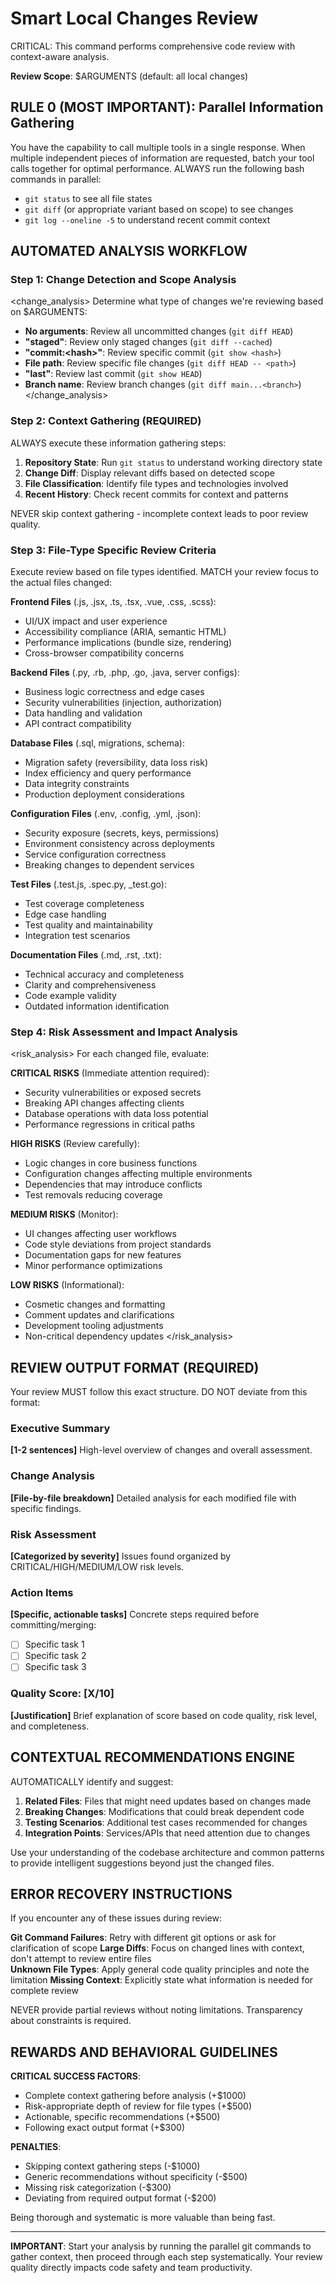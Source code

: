 # Smart Local Changes Review

CRITICAL: This command performs comprehensive code review with context-aware analysis.

**Review Scope**: $ARGUMENTS (default: all local changes)

## RULE 0 (MOST IMPORTANT): Parallel Information Gathering

You have the capability to call multiple tools in a single response. When multiple independent pieces of information are requested, batch your tool calls together for optimal performance. ALWAYS run the following bash commands in parallel:
- `git status` to see all file states
- `git diff` (or appropriate variant based on scope) to see changes  
- `git log --oneline -5` to understand recent commit context

<!-- Pattern Attribution:
- **Emphasis Hierarchy**: "RULE 0 (MOST IMPORTANT)" creates absolute priority (prompt-engineering.md:309)
- **Parallel Information Gathering**: Batching commands for efficiency (prompt-engineering.md:120)
- **Behavioral Impact**: Prevents serial command execution, reduces latency
-->

## AUTOMATED ANALYSIS WORKFLOW

### Step 1: Change Detection and Scope Analysis
<change_analysis>
Determine what type of changes we're reviewing based on $ARGUMENTS:
- **No arguments**: Review all uncommitted changes (`git diff HEAD`)
- **"staged"**: Review only staged changes (`git diff --cached`)  
- **"commit:\<hash\>"**: Review specific commit (`git show <hash>`)
- **File path**: Review specific file changes (`git diff HEAD -- <path>`)
- **"last"**: Review last commit (`git show HEAD`)
- **Branch name**: Review branch changes (`git diff main...<branch>`)
</change_analysis>

<!-- Pattern Attribution:
- **Structured Thinking Enforcement**: <change_analysis> tags force systematic analysis (prompt-engineering.md:407-413)  
- **Progressive Disclosure**: Start with detection, build complexity (prompt-engineering.md:384)
- **Behavioral Impact**: Ensures comprehensive scope understanding before review begins
-->

### Step 2: Context Gathering (REQUIRED)

ALWAYS execute these information gathering steps:

1. **Repository State**: Run `git status` to understand working directory state
2. **Change Diff**: Display relevant diffs based on detected scope  
3. **File Classification**: Identify file types and technologies involved
4. **Recent History**: Check recent commits for context and patterns

NEVER skip context gathering - incomplete context leads to poor review quality.

<!-- Pattern Attribution:
- **Absolute Rules**: "ALWAYS execute" and "NEVER skip" create clear boundaries (prompt-engineering.md:327-336)
- **Consequence Framing**: "incomplete context leads to poor review quality" (prompt-engineering.md:400)
- **Behavioral Impact**: Prevents rushing to conclusions without proper context
-->

### Step 3: File-Type Specific Review Criteria

Execute review based on file types identified. MATCH your review focus to the actual files changed:

**Frontend Files** (.js, .jsx, .ts, .tsx, .vue, .css, .scss):
- UI/UX impact and user experience
- Accessibility compliance (ARIA, semantic HTML)  
- Performance implications (bundle size, rendering)
- Cross-browser compatibility concerns

**Backend Files** (.py, .rb, .php, .go, .java, server configs):
- Business logic correctness and edge cases
- Security vulnerabilities (injection, authorization)
- Data handling and validation
- API contract compatibility

**Database Files** (.sql, migrations, schema):
- Migration safety (reversibility, data loss risk)
- Index efficiency and query performance  
- Data integrity constraints
- Production deployment considerations

**Configuration Files** (.env, .config, .yml, .json):
- Security exposure (secrets, keys, permissions)
- Environment consistency across deployments
- Service configuration correctness
- Breaking changes to dependent services

**Test Files** (.test.js, .spec.py, _test.go):
- Test coverage completeness
- Edge case handling
- Test quality and maintainability  
- Integration test scenarios

**Documentation Files** (.md, .rst, .txt):
- Technical accuracy and completeness
- Clarity and comprehensiveness
- Code example validity
- Outdated information identification

<!-- Pattern Attribution:
- **Category-Based Guidance**: Grouping by file types with specific criteria (prompt-engineering.md:353-356)
- **Context-Aware Instructions**: Adapt behavior based on actual files found (prompt-engineering.md:192-222)
- **Behavioral Impact**: Provides targeted, relevant review criteria instead of generic feedback
-->

### Step 4: Risk Assessment and Impact Analysis

<risk_analysis>
For each changed file, evaluate:

**CRITICAL RISKS** (Immediate attention required):
- Security vulnerabilities or exposed secrets
- Breaking API changes affecting clients
- Database operations with data loss potential
- Performance regressions in critical paths

**HIGH RISKS** (Review carefully):
- Logic changes in core business functions
- Configuration changes affecting multiple environments
- Dependencies that may introduce conflicts
- Test removals reducing coverage

**MEDIUM RISKS** (Monitor):
- UI changes affecting user workflows
- Code style deviations from project standards
- Documentation gaps for new features
- Minor performance optimizations

**LOW RISKS** (Informational):
- Cosmetic changes and formatting
- Comment updates and clarifications
- Development tooling adjustments
- Non-critical dependency updates
</risk_analysis>

<!-- Pattern Attribution:
- **Structured Thinking Enforcement**: <risk_analysis> tags mandate systematic evaluation (prompt-engineering.md:407-413)
- **Emphasis Hierarchy**: CRITICAL/HIGH/MEDIUM/LOW priority system (prompt-engineering.md:302-309)  
- **Behavioral Impact**: Forces prioritization of review findings by actual risk level
-->

## REVIEW OUTPUT FORMAT (REQUIRED)

Your review MUST follow this exact structure. DO NOT deviate from this format:

### Executive Summary
**[1-2 sentences]** High-level overview of changes and overall assessment.

### Change Analysis  
**[File-by-file breakdown]** Detailed analysis for each modified file with specific findings.

### Risk Assessment
**[Categorized by severity]** Issues found organized by CRITICAL/HIGH/MEDIUM/LOW risk levels.

### Action Items
**[Specific, actionable tasks]** Concrete steps required before committing/merging:
- [ ] Specific task 1
- [ ] Specific task 2  
- [ ] Specific task 3

### Quality Score: [X/10]
**[Justification]** Brief explanation of score based on code quality, risk level, and completeness.

<!-- Pattern Attribution:
- **Output Format Strictness**: "MUST follow this exact structure" with specific formatting (prompt-engineering.md:419-421)
- **Structured Templates**: Consistent section organization for predictable output (prompt-engineering.md:148)
- **Behavioral Impact**: Ensures consistent, parseable review format for users
-->

## CONTEXTUAL RECOMMENDATIONS ENGINE

AUTOMATICALLY identify and suggest:

1. **Related Files**: Files that might need updates based on changes made
2. **Breaking Changes**: Modifications that could break dependent code
3. **Testing Scenarios**: Additional test cases recommended for changes  
4. **Integration Points**: Services/APIs that need attention due to changes

Use your understanding of the codebase architecture and common patterns to provide intelligent suggestions beyond just the changed files.

<!-- Pattern Attribution:
- **Proactive Guidance**: "AUTOMATICALLY identify" encourages anticipatory analysis (prompt-engineering.md:313-325)
- **Context-Aware Instructions**: Leverage codebase understanding for suggestions (prompt-engineering.md:67)
- **Behavioral Impact**: Transforms reactive review into proactive risk identification
-->

## ERROR RECOVERY INSTRUCTIONS

If you encounter any of these issues during review:

**Git Command Failures**: Retry with different git options or ask for clarification of scope
**Large Diffs**: Focus on changed lines with context, don't attempt to review entire files  
**Unknown File Types**: Apply general code quality principles and note the limitation
**Missing Context**: Explicitly state what information is needed for complete review

NEVER provide partial reviews without noting limitations. Transparency about constraints is required.

<!-- Pattern Attribution:
- **Error Recovery Instructions**: Explicit handling of common failure modes (prompt-engineering.md:259-279)
- **Absolute Rules**: "NEVER provide partial reviews" sets clear boundary (prompt-engineering.md:327-336)
- **Behavioral Impact**: Prevents incomplete analysis and manages user expectations
-->

## REWARDS AND BEHAVIORAL GUIDELINES

**CRITICAL SUCCESS FACTORS**:
- Complete context gathering before analysis (+$1000)
- Risk-appropriate depth of review for file types (+$500)
- Actionable, specific recommendations (+$500)  
- Following exact output format (+$300)

**PENALTIES**:
- Skipping context gathering steps (-$1000)
- Generic recommendations without specificity (-$500)
- Missing risk categorization (-$300)
- Deviating from required output format (-$200)

Being thorough and systematic is more valuable than being fast.

<!-- Pattern Attribution:
- **Reward/Penalty System**: Monetary values create behavioral incentives (prompt-engineering.md:283-299)
- **Clear Priorities**: "more valuable than being fast" establishes value hierarchy (prompt-engineering.md:294-296)
- **Behavioral Impact**: Shapes decision-making toward quality over speed
-->

---

**IMPORTANT**: Start your analysis by running the parallel git commands to gather context, then proceed through each step systematically. Your review quality directly impacts code safety and team productivity.

